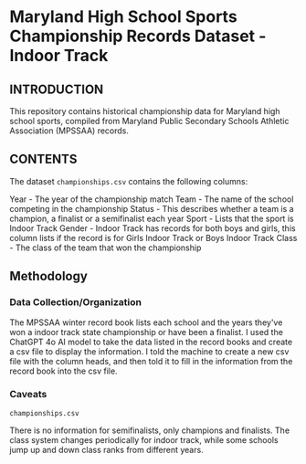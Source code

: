# Maryland High School Sports Championship Records Dataset - Indoor Track

## INTRODUCTION

This repository contains historical championship data for Maryland high school
sports, compiled from Maryland Public Secondary Schools Athletic Association
(MPSSAA) records.

## CONTENTS

The dataset `championships.csv` contains the following columns:

Year - The year of the championship match
Team - The name of the school competing in the championship
Status - This describes whether a team is a champion, a finalist or a semifinalist each year
Sport - Lists that the sport is Indoor Track
Gender - Indoor Track has records for both boys and girls, this column lists if the record is for Girls Indoor Track or Boys Indoor Track
Class - The class of the team that won the championship

## Methodology

### Data Collection/Organization

The MPSSAA winter record book lists each school and the years they've won a indoor track state championship or have been a finalist. I used the ChatGPT 4o AI model to take the data listed in the record books and create a csv file to display the information. I told the machine to create a new csv file with the column heads, and then told it to fill in the information from the record book into the csv file. 

### Caveats

`championships.csv`

There is no information for semifinalists, only champions and finalists. The class system changes periodically for indoor track, while some schools jump up and down class ranks from different years.



